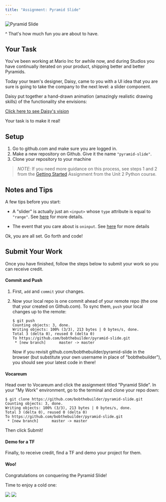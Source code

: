 ```yaml
---
title: "Assignment: Pyramid Slide"
---
```


![Pyramid Slide][dolphin-cay]

^ That's how much fun you are about to have.

## Your Task

You've been working at Mario Inc for awhile now, and during Studios you have continually iterated on your product, shipping better and better Pyramids.

Today your team's designer, Daisy, came to you with a UI idea that you are sure is going to take the company to the next level: a slider component.

Daisy put together a hand-drawn animation (amazingly realistic drawing skills) of the functionality she envisions:

[Click here to see Daisy's vision][daisy-vision]

Your task is to make it real!

## Setup

1. Go to github.com and make sure you are logged in.
2. Make a new repository on Github. Give it the name `"pyramid-slide"`.
3. Clone your repository to your machine

> *NOTE*: If you need more guidance on this process, see steps 1 and 2 from the [Getting Started][getting-started] Assignment from the Unit 2 Python course.

## Notes and Tips

A few tips before you start:

- A "slider" is actually just an `<input>` whose `type` attribute is equal to `"range"`. See [here][input-range] for more details.

- The event that you care about is `oninput`. See [here][oninput] for more details

Ok, you are all set. Go forth and code!

## Submit Your Work

Once you have finished, follow the steps below to submit your work so you can receive credit.

#### Commit and Push

1. First, `add` and `commit` your changes.
2. Now your local repo is one commit ahead of your remote repo (the one that your created on Github.com). To sync them, `push` your local changes up to the remote:

    ```nohighlight
    $ git push
    Counting objects: 3, done.
    Writing objects: 100% (3/3), 213 bytes | 0 bytes/s, done.
    Total 3 (delta 0), reused 0 (delta 0)
    To https://github.com/bobthebuilder/pyramid-slide.git
     * [new branch]      master -> master
    ```

    Now if you revisit github.com/bobthebuilder/pyramid-slide in the browser (but substitute your own username in place of "bobthebuilder"), you should see your latest code in there!


#### Vocareum

Head over to Vocareum and click the assignment titled "Pyramid Slide". In your "My Work" environment, go to the terminal and clone your repo down:

```nohighlight
$ git clone https://github.com/bobthebuilder/pyramid-slide.git
Counting objects: 3, done.
Writing objects: 100% (3/3), 213 bytes | 0 bytes/s, done.
Total 3 (delta 0), reused 0 (delta 0)
To https://github.com/bobthebuilder/pyramid-slide.git
 * [new branch]      master -> master
```

Then click Submit!

#### Demo for a TF

Finally, to receive credit, find a TF and demo your project for them.

#### Woo!

Congratulations on conquering the Pyramid Slide!

Time to enjoy a cold one:

<img src="http://i.imgur.com/pmC3Kch.gif"/>


<img src="http://g.recordit.co/MiCFM5uBEr.gif"/>



[dolphin-cay]: https://www.carnival.com/~/media/Images/PreSales/Excursions/Ports_M-Q/NAS/424042/Pictures/atlantis-dolphin-cay-deep-water-swim-and-aquaventure-nassau-the-bahamas-13.jpg

[daisy-vision]: http://g.recordit.co/MiCFM5uBEr.gif

[getting-started]: http://education.launchcode.org/web-fundamentals/assignments/getting-started/

[input-range]: http://www.w3schools.com/html/html_form_input_types.asp

[oninput]: http://www.w3schools.com/jsref/event_oninput.asp
